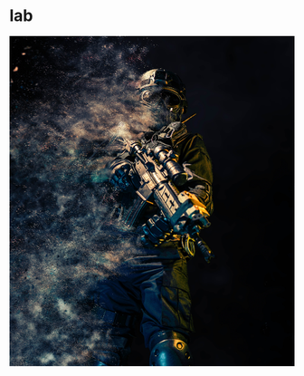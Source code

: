 # lab
![alt text](https://github.com/mohamedalaaelsafi/lab/blob/master/hizir-kaya-0q90Mumo-xE-unsplash.jpg?raw=true)

